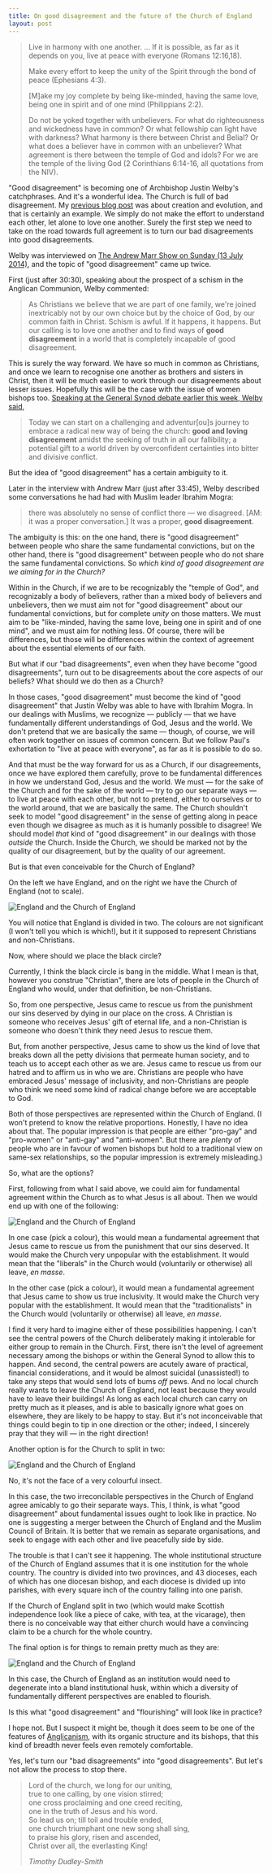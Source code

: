 ```yaml
---
title: On good disagreement and the future of the Church of England
layout: post
---
```

> Live in harmony with one another. ... If it is possible, as far as it depends on you, live at peace with everyone (Romans 12:16,18).
>
> Make every effort to keep the unity of the Spirit through the bond of peace (Ephesians 4:3).
>
> [M]ake my joy complete by being like-minded, having the same love, being one in spirit and of one mind (Philippians 2:2).
>
> Do not be yoked together with unbelievers. For what do righteousness and wickedness have in common? Or what fellowship can light have with darkness? What harmony is there between Christ and Belial? Or what does a believer have in common with an unbeliever? What agreement is there between the temple of God and idols? For we are the temple of the living God (2 Corinthians 6:14-16, all quotations from the NIV).

"Good disagreement" is becoming one of Archbishop Justin Welby's catchphrases. And it's a wonderful idea. The Church is full of bad disagreement. My [previous blog post](/2014/07/15/creation-or-evolution-do-we-have-to-keep-getting-nowhere/) was about creation and evolution, and that is certainly an example. We simply do not make the effort to understand each other, let alone to love one another. Surely the first step we need to take on the road towards full agreement is to turn our bad disagreements into good disagreements.

Welby was interviewed on [The Andrew Marr Show on Sunday (13 July 2014)](http://www.bbc.co.uk/iplayer/episode/b04b62gr/the-andrew-marr-show-13072014), and the topic of "good disagreement" came up twice.

First (just after 30:30), speaking about the prospect of a schism in the Anglican Communion, Welby commented:

> As Christians we believe that we are part of one family, we're joined inextricably not by our own choice but by the choice of God, by our common faith in Christ. Schism is awful. If it happens, it happens. But our calling is to love one another and to find ways of **good disagreement** in a world that is completely incapable of good disagreement.

This is surely the way forward. We have so much in common as Christians, and once we learn to recognise one another as brothers and sisters in Christ, then it will be much easier to work through our disagreements about lesser issues. Hopefully this will be the case with the issue of women bishops too. [Speaking at the General Synod debate earlier this week, Welby said](http://www.archbishopofcanterbury.org/articles.php/5369/women-bishops-archbishop-addresses-synod),

> Today we can start on a challenging and adventur[ou]s journey to embrace a radical new way of being the church: **good and loving disagreement** amidst the seeking of truth in all our fallibility; a potential gift to a world driven by overconfident certainties into bitter and divisive conflict. 

But the idea of "good disagreement" has a certain ambiguity to it.

Later in the interview with Andrew Marr (just after 33:45), Welby described some conversations he had had with Muslim leader Ibrahim Mogra:

> there was absolutely no sense of conflict there &mdash; we disagreed. [AM: it was a proper conversation.] It was a proper, **good disagreement**.

The ambiguity is this: on the one hand, there is "good disagreement" between people who share the same fundamental convictions, but on the other hand, there is "good disagreement" between people who do not share the same fundamental convictions. So _which kind of good disagreement are we aiming for in the Church?_

Within in the Church, if we are to be recognizably the "temple of God", and recognizably a body of believers, rather than a mixed body of believers and unbelievers, then we must aim not for "good disagreement" about our fundamental convictions, but for complete _unity_ on those matters. We must aim to be "like-minded, having the same love, being one in spirit and of one mind", and we must aim for nothing less. Of course, there will be differences, but those will be differences within the context of agreement about the essential elements of our faith.

But what if our "bad disagreements", even when they have become "good disagreements", turn out to be disagreements about the core aspects of our beliefs? What should we do then as a Church?

In those cases, "good disagreement" must become the kind of "good disagreement" that Justin Welby was able to have with Ibrahim Mogra. In our dealings with Muslims, we recognize &mdash; publicly &mdash; that we have fundamentally different understandings of God, Jesus and the world. We don't pretend that we are basically the same &mdash; though, of course, we will often work together on issues of common concern. But we follow Paul's exhortation to "live at peace with everyone", as far as it is possible to do so.

And that must be the way forward for us as a Church, if our disagreements, once we have explored them carefully, prove to be fundamental differences in how we understand God, Jesus and the world. We must &mdash; for the sake of the Church and for the sake of the world &mdash; try to go our separate ways &mdash; to live at peace with each other, but not to pretend, either to ourselves or to the world around, that we are basically the same. The Church shouldn't seek to model "good disagreement" in the sense of getting along in peace even though we disagree as much as it is humanly possible to disagree! We should model _that_ kind of "good disagreement" in our dealings with those _outside_ the Church. Inside the Church, we should be marked not by the quality of our disagreement, but by the quality of our agreement.

But is that even conceivable for the Church of England?

On the left we have England, and on the right we have the Church of England (not to scale).

<img alt="England and the Church of England" title="England and the Church of England" src="/assets/england-cofe-1.png" />

You will notice that England is divided in two. The colours are not significant (I won't tell you which is which!), but it it supposed to represent Christians and non-Christians.

Now, where should we place the black circle?

Currently, I think the black circle is bang in the middle. What I mean is that, however you construe "Christian", there are lots of people in the Church of England who would, under that definition, be non-Christians.

So, from one perspective, Jesus came to rescue us from the punishment our sins deserved by dying in our place on the cross. A Christian is someone who receives Jesus' gift of eternal life, and a non-Christian is someone who doesn't think they need Jesus to rescue them.

But, from another perspective, Jesus came to show us the kind of love that breaks down all the petty divisions that permeate human society, and to teach us to accept each other as we are. Jesus came to rescue us from our hatred and to affirm us in who we are. Christians are people who have embraced Jesus' message of inclusivity, and non-Christians are people who think we need some kind of radical change before we are acceptable to God.

Both of those perspectives are represented within the Church of England. (I won't pretend to know the relative proportions. Honestly, I have no idea about that. The popular impression is that people are either "pro-gay" and "pro-women" or "anti-gay" and "anti-women". But there are _plenty_ of people who are in favour of women bishops but hold to a traditional view on same-sex relationships, so the popular impression is extremely misleading.)

So, what are the options?

First, following from what I said above, we could aim for fundamental agreement within the Church as to what Jesus is all about. Then we would end up with one of the following:

<img alt="England and the Church of England" title="England and the Church of England" src="/assets/england-cofe-2.png" />

In one case (pick a colour), this would mean a fundamental agreement that Jesus came to rescue us from the punishment that our sins deserved. It would make the Church very unpopular with the establishment. It would mean that the "liberals" in the Church would (voluntarily or otherwise) all leave, _en masse_.

In the other case (pick a colour), it would mean a fundamental agreement that Jesus came to show us true inclusivity. It would make the Church very popular with the establishment. It would mean that the "traditionalists" in the Church would (voluntarily or otherwise) all leave, _en masse_.

I find it very hard to imagine either of these possibilities happening. I can't see the central powers of the Church deliberately making it intolerable for either group to remain in the Church. First, there isn't the level of agreement necessary among the bishops or within the General Synod to allow this to happen. And second, the central powers are acutely aware of practical, financial considerations, and it would be almost suicidal (unassisted!) to take any steps that would send lots of bums _off_ pews. And no local church really wants to leave the Church of England, not least because they would have to leave their buildings! As long as each local church can carry on pretty much as it pleases, and is able to basically ignore what goes on elsewhere, they are likely to be happy to stay. But it's not inconceivable that things could begin to tip in one direction or the other; indeed, I sincerely pray that they will &mdash; in the right direction!

Another option is for the Church to split in two:

<img alt="England and the Church of England" title="England and the Church of England" src="/assets/england-cofe-3.png" />

No, it's not the face of a very colourful insect.

In this case, the two irreconcilable perspectives in the Church of England agree amicably to go their separate ways. This, I think, is what "good disagreement" about fundamental issues ought to look like in practice. No one is suggesting a merger between the Church of England and the Muslim Council of Britain. It is better that we remain as separate organisations, and seek to engage with each other and live peacefully side by side.

The trouble is that I can't see it happening. The whole institutional structure of the Church of England assumes that it is one institution for the whole country. The country is divided into two provinces, and 43 dioceses, each of which has one diocesan bishop, and each diocese is divided up into parishes, with every square inch of the country falling into one parish.

If the Church of England split in two (which would make Scottish independence look like a piece of cake, with tea, at the vicarage), then there is no conceivable way that either church would have a convincing claim to be a church for the whole country.

The final option is for things to remain pretty much as they are:

<img alt="England and the Church of England" title="England and the Church of England" src="/assets/england-cofe-4.png" />

In this case, the Church of England as an institution would need to degenerate into a bland institutional husk, within which a diversity of fundamentally different perspectives are enabled to flourish.

Is this what "good disagreement" and "flourishing" will look like in practice?

I hope not. But I suspect it might be, though it does seem to be one of the features of [Anglicanism](/2014/06/08/anglicanism/), with its organic structure and its bishops, that this kind of breadth never feels even remotely comfortable.

Yes, let's turn our "bad disagreements" into "good disagreements". But let's not allow the process to stop there.

> Lord of the church, we long for our uniting,<br />
true to one calling, by one vision stirred;<br />
one cross proclaiming and one creed reciting,<br />
one in the truth of Jesus and his word.<br />
So lead us on; till toil and trouble ended,<br />
one church triumphant one new song shall sing,<br />
to praise his glory, risen and ascended,<br />
Christ over all, the everlasting King!
>
> _Timothy Dudley-Smith_
